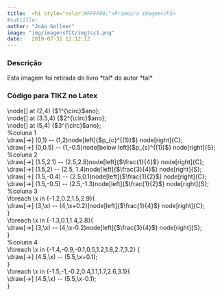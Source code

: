 ```yaml
---
title:  <h1 style="color:#FFFF00;">Primeira imagem</h1>
#subtitle: 
author: "João Gollner"
image: "img/imagensTCC/imgtcc1.png"
date:   2019-07-31 12:12:12
---
```


### Descrição

<p style="text-align: justify;">
Esta imagem foi retirada do livro *tal* do autor *tal*
</p>

### Código para TIKZ no Latex

<p style="text-align: justify;">
\node[] at (2,4) {$1^{\circ}$ano}; <br>
\node[] at (3.5,4) {$2^{\circ}$ano}; <br>
\node[] at (5,4) {$3^{\circ}$ano}; <br>
%coluna 1 <br>
\draw[->] (0,1) -- (1,2)node[left]{$p_{c}^{(1)}$} node[right]{C}; <br>
\draw[->] (0,0.5) -- (1,-0.5)node[below left]{$p_{s}^{(1)}$} node[right]{S}; <br>
%coluna 2 <br>
\draw[->] (1.5,2.1) -- (2.5,2.8)node[left]{$\frac{1}{4}$} node[right]{C}; <br>
\draw[->] (1.5,2) -- (2.5, 1.4)node[left]{$\frac{3}{4}$} node[right]{S}; <br>
\draw[->] (1.5,-0.4) -- (2.5,0.1)node[left]{$\frac{1}{2}$} node[right]{C}; <br>
\draw[->] (1.5,-0.5) -- (2.5,-1.3)node[left]{$\frac{1}{2}$} node[right]{S}; <br>
%coluna 3 <br>
\foreach \x in {-1.2,0.2,1.5,2.9}{ <br>
\draw[->] (3,\x) -- (4,\x+0.2)]node[left]{$\frac{1}{4}$} node[right]{C}; <br>
} <br>
\foreach \x in {-1.3,0.1,1.4,2.8}{ <br>
\draw[->] (3,\x) -- (4,\x-0.2)node[left]{$\frac{3}{4}$} node[right]{S}; <br>
} <br>
%coluna 4 <br>
\foreach \x in {-1.4,-0.9,-0.1,0.5,1.2,1.8,2.7,3.2} { <br>
\draw[->] (4.5,\x) -- (5.5,\x+0.1); <br>
} <br>
\foreach \x in {-1.5,-1,-0.2,0.4,1.1,1.7,2.6,3.1}{ <br>
\draw[->] (4.5,\x) -- (5.5,\x-0.1); <br>
}
</p>


